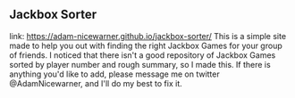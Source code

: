 ## Jackbox Sorter
link: https://adam-nicewarner.github.io/jackbox-sorter/
This is a simple site made to help you out with finding the right Jackbox Games for your group of friends. I noticed that there isn't a good repository of Jackbox Games sorted by player number and rough summary, so I made this. If there is anything you'd like to add, please message me on twitter @AdamNicewarner, and I'll do my best to fix it.
